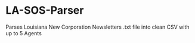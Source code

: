 # LA-SOS-Parser
Parses Louisiana New Corporation Newsletters .txt file into clean CSV with up to 5 Agents
